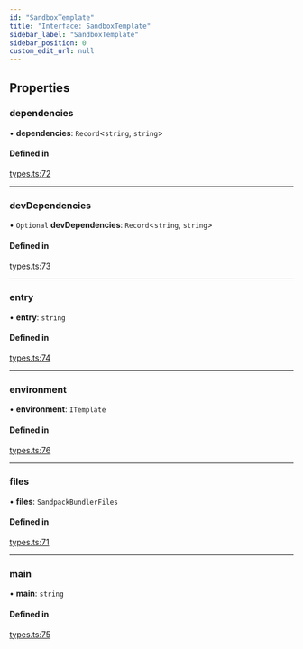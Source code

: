 ```yaml
---
id: "SandboxTemplate"
title: "Interface: SandboxTemplate"
sidebar_label: "SandboxTemplate"
sidebar_position: 0
custom_edit_url: null
---
```


## Properties

### dependencies

• **dependencies**: `Record`<`string`, `string`\>

#### Defined in

[types.ts:72](https://github.com/codesandbox/sandpack/blob/443abe8/sandpack-react/src/types.ts#L72)

___

### devDependencies

• `Optional` **devDependencies**: `Record`<`string`, `string`\>

#### Defined in

[types.ts:73](https://github.com/codesandbox/sandpack/blob/443abe8/sandpack-react/src/types.ts#L73)

___

### entry

• **entry**: `string`

#### Defined in

[types.ts:74](https://github.com/codesandbox/sandpack/blob/443abe8/sandpack-react/src/types.ts#L74)

___

### environment

• **environment**: `ITemplate`

#### Defined in

[types.ts:76](https://github.com/codesandbox/sandpack/blob/443abe8/sandpack-react/src/types.ts#L76)

___

### files

• **files**: `SandpackBundlerFiles`

#### Defined in

[types.ts:71](https://github.com/codesandbox/sandpack/blob/443abe8/sandpack-react/src/types.ts#L71)

___

### main

• **main**: `string`

#### Defined in

[types.ts:75](https://github.com/codesandbox/sandpack/blob/443abe8/sandpack-react/src/types.ts#L75)

